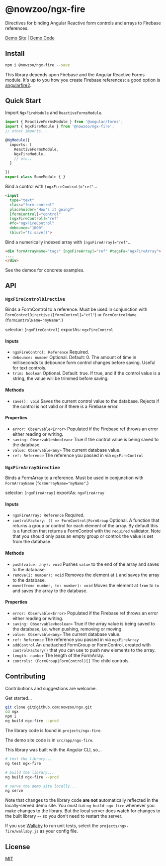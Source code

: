 # @nowzoo/ngx-fire

Directives for binding Angular Reactive form controls and arrays to Firebase references.

[Demo Site](https://nowzoo.github.io/ngx/ngx-fire) | [Demo Code](https://github.com/nowzoo/ngx/tree/master/src/app/ngx-fire)

## Install
```bash
npm i @nowzoo/ngx-fire --save
```

This library depends upon Firebase and the Angular Reactive Forms module. It's up to you how you create Firebase references: a good option is [angularfire2](https://github.com/angular/angularfire2).

## Quick Start

Import `NgxFireModule` and `ReactiveFormsModule`.
```typescript
import { ReactiveFormsModule } from '@angular/forms';
import { NgxFireModule } from '@nowzoo/ngx-fire';
// other imports...

@NgModule({
  imports: [
    ReactiveFormsModule,
    NgxFireModule,
    // etc..
  ]

})
export class SomeModule { }
```

Bind a control with `[ngxFireControl]="ref"`...
```html
<input
  type="text"
  class="form-control"
  placeholder="How's it going?"
  [formControl]="control"
  [ngxFireControl]="ref"
  #fc="ngxFireControl"
  debounce="1000"
  (blur)="fc.save()">
```

Bind a numerically indexed array with `[ngxFireArray]="ref"`...
```html
<div formArrayName="tags" [ngxFireArray]="ref" #tagsFa="ngxFireArray">
....
</div>
```

See the demos for concrete examples.

## API

### `NgxFireControlDirective`

Binds a FormControl to a reference. Must be used in conjunction with `FormControlDirective` (`[formControl]="ctl"`) or `FormControlName` (`formControlName="myName"`.)

selector: `[ngxFireControl]` exportAs: `ngxFireControl`

#### Inputs

- `ngxFireControl: Reference` Required.
- `debounce: number` Optional. Default: 0. The amount of time in milliseconds to debounce form control changes before saving. Useful for text controls.
- `trim: boolean` Optional. Default: true. If true, and if the control value is a string, the value will be trimmed before saving.

#### Methods

- `save(): void` Saves the current control value to the database. Rejects if the control is not valid or if there is a Firebase error.

#### Properties

- `error: Observable<Error>` Populated if the Firebase ref throws an error either reading or writing.
- `saving: Observable<boolean>` True if the control value is being saved to the database.
- `value: Observable<any>` The current database value.
- `ref: Reference` The reference you passed in via `ngxFireControl`


### `NgxFireArrayDirective`

Binds a FormArray to a reference. Must be used in conjunction with  `FormArrayName` (`formArrayName="myName"`.)

selector: `[ngxFireArray]` exportAs: `ngxFireArray`

#### Inputs

- `ngxFireArray: Reference` Required.
- `controlFactory: () => FormControl|FormGroup` Optional. A function that returns a group or control for each element of the array. By default this is a function that returns a FormControl with the `required` validator. Note that you should only pass an empty group or control: the value is set from the database.

#### Methods

- `push(value: any): void` Pushes `value` to the end of the array and saves to the database.
- `remove(i: number): void` Removes the element at `i` and saves the array to the database.
- `move(from: number, to: number): void` Moves the element at `from` to `to` and saves the array to the database.

#### Properties

- `error: Observable<Error>` Populated if the Firebase ref throws an error either reading or writing.
- `saving: Observable<boolean>` True if the array value is being saved to the database, i.e. when pushing, removing or moving.
- `value: Observable<any>` The current database value.
- `ref: Reference` The reference you passed in via `ngxFireArray`
- `addControl` An unattached FormGroup or FormControl, created with `controlFactory()` that you can use to push new elements to the array.
- `length: number` The length of the FormArray.
- `controls: (FormGroup|FormControl)[]` The child controls.

## Contributing
Contributions and suggestions are welcome.

Get started...
```bash
git clone git@github.com:nowzoo/ngx.git
cd ngx
npm i
ng build ngx-fire --prod
```

The library code is found in `projects/ngx-fire`.

The demo site code is in `src/app/ngx-fire`.

This library was built with the Angular CLI, so...

```bash
# test the library...
ng test ngx-fire

# build the library...
ng build ngx-fire --prod

# serve the demo site locally...
ng serve
```

Note that changes to the library code **are not** automatically reflected in the locally-served demo site. You must run `ng build ngx-fire` whenever you make changes to the library. But the local server does watch for changes to the built library -- so you don't need to restart the server.

If you use [Wallaby](https://wallabyjs.com/) to run unit tests, select the `projects/ngx-fire/wallaby.js` as your config file.

## License
[MIT](https://github.com/nowzoo/ngx/projects/ngx-fire/blob/master/LICENSE)
